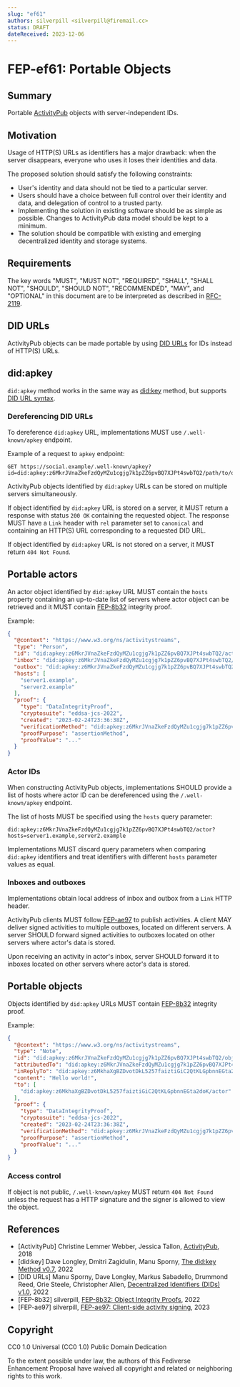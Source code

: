 ```yaml
---
slug: "ef61"
authors: silverpill <silverpill@firemail.cc>
status: DRAFT
dateReceived: 2023-12-06
---
```

# FEP-ef61: Portable Objects

## Summary

Portable [ActivityPub](https://www.w3.org/TR/activitypub/) objects with server-independent IDs.

## Motivation

Usage of HTTP(S) URLs as identifiers has a major drawback: when the server disappears, everyone who uses it loses their identities and data.

The proposed solution should satisfy the following constraints:

- User's identity and data should not be tied to a particular server.
- Users should have a choice between full control over their identity and data, and delegation of control to a trusted party.
- Implementing the solution in existing software should be as simple as possible. Changes to ActivityPub data model should be kept to a minimum.
- The solution should be compatible with existing and emerging decentralized identity and storage systems.

## Requirements

The key words "MUST", "MUST NOT", "REQUIRED", "SHALL", "SHALL NOT", "SHOULD", "SHOULD NOT", "RECOMMENDED", "MAY", and "OPTIONAL" in this document are to be interpreted as described in [RFC-2119](https://tools.ietf.org/html/rfc2119.html).

## DID URLs

ActivityPub objects can be made portable by using [DID URLs](https://www.w3.org/TR/did-core/#did-url-syntax) for IDs instead of HTTP(S) URLs.

## did:apkey

`did:apkey` method works in the same way as [did:key](https://w3c-ccg.github.io/did-method-key/) method, but supports [DID URL syntax](https://www.w3.org/TR/did-core/#did-url-syntax).

### Dereferencing DID URLs

To dereference `did:apkey` URL, implementations MUST use `/.well-known/apkey` endpoint.

Example of a request to `apkey` endpoint:

```
GET https://social.example/.well-known/apkey?id=did:apkey:z6MkrJVnaZkeFzdQyMZu1cgjg7k1pZZ6pvBQ7XJPt4swbTQ2/path/to/object
```

ActivityPub objects identified by `did:apkey` URLs can be stored on multiple servers simultaneously.

If object identified by `did:apkey` URL is stored on a server, it MUST return a response with status `200 OK` containing the requested object. The response MUST have a `Link` header with `rel` parameter set to `canonical` and containing an HTTP(S) URL corresponding to a requested DID URL.

If object identified by `did:apkey` URL is not stored on a server, it MUST return `404 Not Found`.

## Portable actors

An actor object identified by `did:apkey` URL MUST contain the `hosts` property containing an up-to-date list of servers where actor object can be retrieved and it MUST contain [FEP-8b32](https://codeberg.org/fediverse/fep/src/branch/main/fep/8b32/fep-8b32.md) integrity proof.

Example:

```json
{
  "@context": "https://www.w3.org/ns/activitystreams",
  "type": "Person",
  "id": "did:apkey:z6MkrJVnaZkeFzdQyMZu1cgjg7k1pZZ6pvBQ7XJPt4swbTQ2/actor",
  "inbox": "did:apkey:z6MkrJVnaZkeFzdQyMZu1cgjg7k1pZZ6pvBQ7XJPt4swbTQ2/actor/inbox",
  "outbox": "did:apkey:z6MkrJVnaZkeFzdQyMZu1cgjg7k1pZZ6pvBQ7XJPt4swbTQ2/actor/outbox",
  "hosts": [
    "server1.example",
    "server2.example"
  ],
  "proof": {
    "type": "DataIntegrityProof",
    "cryptosuite": "eddsa-jcs-2022",
    "created": "2023-02-24T23:36:38Z",
    "verificationMethod": "did:apkey:z6MkrJVnaZkeFzdQyMZu1cgjg7k1pZZ6pvBQ7XJPt4swbTQ2",
    "proofPurpose": "assertionMethod",
    "proofValue": "..."
  }
}
```

### Actor IDs

When constructing ActivityPub objects, implementations SHOULD provide a list of hosts where actor ID can be dereferenced using the `/.well-known/apkey` endpoint.

The list of hosts MUST be specified using the `hosts` query parameter:

```
did:apkey:z6MkrJVnaZkeFzdQyMZu1cgjg7k1pZZ6pvBQ7XJPt4swbTQ2/actor?hosts=server1.example,server2.example
```

Implementations MUST discard query parameters when comparing `did:apkey` identifiers and treat identifiers with different `hosts` parameter values as equal.

### Inboxes and outboxes

Implementations obtain local address of inbox and outbox from a `Link` HTTP header.

ActivityPub clients MUST follow [FEP-ae97](https://codeberg.org/fediverse/fep/src/branch/main/fep/ae97/fep-ae97.md) to publish activities. A client MAY deliver signed activities to multiple outboxes, located on different servers. A server SHOULD forward signed activities to outboxes located on other servers where actor's data is stored.

Upon receiving an activity in actor's inbox, server SHOULD forward it to inboxes located on other servers where actor's data is stored.

## Portable objects

Objects identified by `did:apkey` URLs MUST contain [FEP-8b32](https://codeberg.org/fediverse/fep/src/branch/main/fep/8b32/fep-8b32.md) integrity proof.

Example:

```json
{
  "@context": "https://www.w3.org/ns/activitystreams",
  "type": "Note",
  "id": "did:apkey:z6MkrJVnaZkeFzdQyMZu1cgjg7k1pZZ6pvBQ7XJPt4swbTQ2/objects/dc505858-08ec-4a80-81dd-e6670fd8c55f",
  "attributedTo": "did:apkey:z6MkrJVnaZkeFzdQyMZu1cgjg7k1pZZ6pvBQ7XJPt4swbTQ2/actor?hosts=server1.example,server2.example",
  "inReplyTo": "did:apkey:z6MkhaXgBZDvotDkL5257faiztiGiC2QtKLGpbnnEGta2doK/objects/f66a006b-fe66-4ca6-9a4c-b292e33712ec",
  "content": "Hello world!",
  "to": [
    "did:apkey:z6MkhaXgBZDvotDkL5257faiztiGiC2QtKLGpbnnEGta2doK/actor"
  ],
  "proof": {
    "type": "DataIntegrityProof",
    "cryptosuite": "eddsa-jcs-2022",
    "created": "2023-02-24T23:36:38Z",
    "verificationMethod": "did:apkey:z6MkrJVnaZkeFzdQyMZu1cgjg7k1pZZ6pvBQ7XJPt4swbTQ2",
    "proofPurpose": "assertionMethod",
    "proofValue": "..."
  }
}
```

### Access control

If object is not public, `/.well-known/apkey` MUST return `404 Not Found` unless the request has a HTTP signature and the signer is allowed to view the object.

## References

- [ActivityPub] Christine Lemmer Webber, Jessica Tallon, [ActivityPub](https://www.w3.org/TR/activitypub/), 2018
- [did:key] Dave Longley, Dmitri Zagidulin, Manu Sporny, [The did:key Method v0.7](https://w3c-ccg.github.io/did-method-key/), 2022
- [DID URLs] Manu Sporny, Dave Longley, Markus Sabadello, Drummond Reed, Orie Steele, Christopher Allen, [Decentralized Identifiers (DIDs) v1.0](https://www.w3.org/TR/did-core/), 2022
- [FEP-8b32] silverpill, [FEP-8b32: Object Integrity Proofs](https://codeberg.org/fediverse/fep/src/branch/main/fep/8b32/fep-8b32.md), 2022
- [FEP-ae97] silverpill, [FEP-ae97: Client-side activity signing](https://codeberg.org/fediverse/fep/src/branch/main/fep/ae97/fep-ae97.md), 2023

## Copyright

CC0 1.0 Universal (CC0 1.0) Public Domain Dedication

To the extent possible under law, the authors of this Fediverse Enhancement Proposal have waived all copyright and related or neighboring rights to this work.
